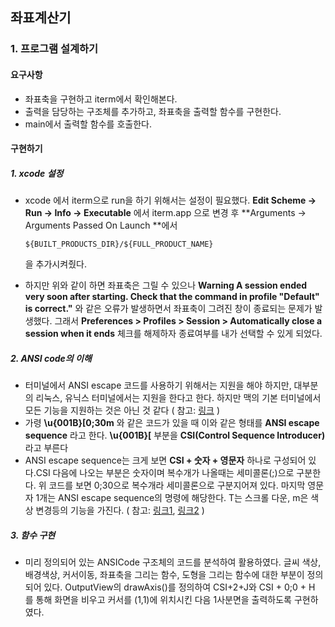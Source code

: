 ## 좌표계산기

### 1. 프로그램 설계하기

#### 요구사항	

- 좌표축을 구현하고 iterm에서 확인해본다.
- 출력을 담당하는 구조체를 추가하고, 좌표축을 출력할 함수를 구현한다.
- main에서 출력할 함수를 호출한다.

#### 구현하기

##### 1. xcode 설정

- xcode 에서 iterm으로 run을 하기 위해서는 설정이 필요했다. **Edit Scheme -> Run -> Info -> Executable** 에서 iterm.app 으로 변경 후 **Arguments -> Arguments Passed On Launch **에서 

  ```${BUILT_PRODUCTS_DIR}/${FULL_PRODUCT_NAME}```

  을 추가시켜줬다. 

- 하지만 위와 같이 하면 좌표축은 그릴 수 있으나 **Warning A session ended very soon after starting. Check that the command in profile "Default" is correct."** 와 같은 오류가 발생하면서 좌표축이 그려진 창이 종료되는 문제가 발생했다. 그래서 **Preferences > Profiles > Session > Automatically close a session when it ends** 체크를 해제하자 종료여부를 내가 선택할 수 있게 되었다.

##### 2. ANSI code의 이해

- 터미널에서 ANSI escape 코드를 사용하기 위해서는 지원을 해야 하지만, 대부분의 리눅스, 유닉스 터미널에서는 지원을 한다고 한다. 하지만 맥의 기본 터미널에서 모든 기능을 지원하는 것은 아닌 것 같다 ( 참고: [링크](<https://stackoverflow.com/questions/25879183/can-terminal-app-be-made-to-respect-ansi-escape-codes>) )
- 가령 **\u{001B}[0;30m** 와 같은 코드가 있을 때 이와 같은 형태를 **ANSI escape sequence** 라고 한다. **\u{001B}[** 부분을 **CSI(Control Sequence Introducer)** 라고 부른다
- ANSI escape sequence는 크게 보면 **CSI + 숫자 + 영문자** 하나로 구성되어 있다.CSI 다음에 나오는 부분은 숫자이며 복수개가 나올때는 세미콜론(;)으로 구분한다. 위 코드를 보면 0;30으로 복수개라 세미콜론으로 구분지어져 있다. 마지막 영문자 1개는 ANSI escape sequence의 명령에 해당한다. T는 스크롤 다운, m은 색상 변경등의 기능을 가진다. ( 참고: [링크1](http://sunyzero.egloos.com/4282610), [링크2](<https://en.wikipedia.org/wiki/ANSI_escape_code#CSI_sequences>) )

##### 3. 함수 구현

- 미리 정의되어 있는 ANSICode 구조체의 코드를 분석하여 활용하였다. 글씨 색상, 배경색상, 커서이동, 좌표축을 그리는 함수, 도형을 그리는 함수에 대한 부분이 정의되어 있다. OutputView의 drawAxis()를 정의하여 CSI+2+J와 CSI + 0;0 + H 를 통해 화면을 비우고 커서를 (1,1)에 위치시킨 다음 1사분면을 출력하도록 구현하였다. 